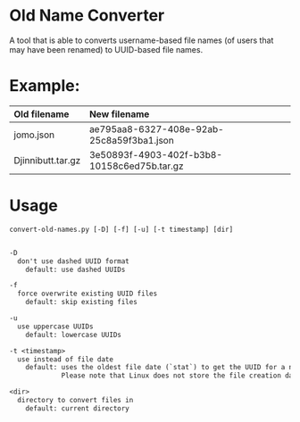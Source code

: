 # Old Name Converter

A tool that is able to converts username-based file names (of users that may have been renamed) to UUID-based file names.

# Example:

| Old filename      | New filename                                |
| :-----------      | :-----------                                |
| jomo.json         | ae795aa8-6327-408e-92ab-25c8a59f3ba1.json   |
| Djinnibutt.tar.gz | 3e50893f-4903-402f-b3b8-10158c6ed75b.tar.gz |

# Usage

`convert-old-names.py [-D] [-f] [-u] [-t timestamp] [dir]`

```txt

-D
  don't use dashed UUID format
    default: use dashed UUIDs

-f
  force overwrite existing UUID files
    default: skip existing files

-u
  use uppercase UUIDs
    default: lowercase UUIDs

-t <timestamp>
  use instead of file date
    default: uses the oldest file date (`stat`) to get the UUID for a name *at that date*.
             Please note that Linux does not store the file creation date (BSD & Windows do)

<dir>
  directory to convert files in
    default: current directory
```